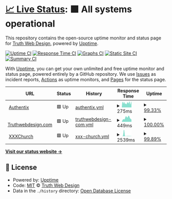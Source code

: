 # [📈 Live Status](https://upptime.truthwebdesign.com): <!--live status--> **🟩 All systems operational**

This repository contains the open-source uptime monitor and status page for [Truth Web Design](http://truthwebdesign.com), powered by [Upptime](https://github.com/upptime/upptime).

[![Uptime CI](https://github.com/TruthWebDesign/upptime/workflows/Uptime%20CI/badge.svg)](https://github.com/TruthWebDesign/upptime/actions?query=workflow%3A%22Uptime+CI%22)
[![Response Time CI](https://github.com/TruthWebDesign/upptime/workflows/Response%20Time%20CI/badge.svg)](https://github.com/TruthWebDesign/upptime/actions?query=workflow%3A%22Response+Time+CI%22)
[![Graphs CI](https://github.com/TruthWebDesign/upptime/workflows/Graphs%20CI/badge.svg)](https://github.com/TruthWebDesign/upptime/actions?query=workflow%3A%22Graphs+CI%22)
[![Static Site CI](https://github.com/TruthWebDesign/upptime/workflows/Static%20Site%20CI/badge.svg)](https://github.com/TruthWebDesign/upptime/actions?query=workflow%3A%22Static+Site+CI%22)
[![Summary CI](https://github.com/TruthWebDesign/upptime/workflows/Summary%20CI/badge.svg)](https://github.com/TruthWebDesign/upptime/actions?query=workflow%3A%22Summary+CI%22)

With [Upptime](https://upptime.js.org), you can get your own unlimited and free uptime monitor and status page, powered entirely by a GitHub repository. We use [Issues](https://github.com/TruthWebDesign/upptime/issues) as incident reports, [Actions](https://github.com/TruthWebDesign/upptime/actions) as uptime monitors, and [Pages](https://upptime.truthwebdesign.com) for the status page.

<!--start: status pages-->
<!-- This summary is generated by Upptime (https://github.com/upptime/upptime) -->
<!-- Do not edit this manually, your changes will be overwritten -->
<!-- prettier-ignore -->
| URL | Status | History | Response Time | Uptime |
| --- | ------ | ------- | ------------- | ------ |
| <img alt="" src="https://icons.duckduckgo.com/ip3/authentix.com.ico" height="13"> [Authentix](https://authentix.com) | 🟩 Up | [authentix.yml](https://github.com/TruthWebDesign/upptime/commits/HEAD/history/authentix.yml) | <details><summary><img alt="Response time graph" src="./graphs/authentix/response-time-week.png" height="20"> 275ms</summary><br><a href="https://upptime.truthweb.com/history/authentix"><img alt="Response time 337" src="https://img.shields.io/endpoint?url=https%3A%2F%2Fraw.githubusercontent.com%2FTruthWebDesign%2Fupptime%2FHEAD%2Fapi%2Fauthentix%2Fresponse-time.json"></a><br><a href="https://upptime.truthweb.com/history/authentix"><img alt="24-hour response time 296" src="https://img.shields.io/endpoint?url=https%3A%2F%2Fraw.githubusercontent.com%2FTruthWebDesign%2Fupptime%2FHEAD%2Fapi%2Fauthentix%2Fresponse-time-day.json"></a><br><a href="https://upptime.truthweb.com/history/authentix"><img alt="7-day response time 275" src="https://img.shields.io/endpoint?url=https%3A%2F%2Fraw.githubusercontent.com%2FTruthWebDesign%2Fupptime%2FHEAD%2Fapi%2Fauthentix%2Fresponse-time-week.json"></a><br><a href="https://upptime.truthweb.com/history/authentix"><img alt="30-day response time 370" src="https://img.shields.io/endpoint?url=https%3A%2F%2Fraw.githubusercontent.com%2FTruthWebDesign%2Fupptime%2FHEAD%2Fapi%2Fauthentix%2Fresponse-time-month.json"></a><br><a href="https://upptime.truthweb.com/history/authentix"><img alt="1-year response time 349" src="https://img.shields.io/endpoint?url=https%3A%2F%2Fraw.githubusercontent.com%2FTruthWebDesign%2Fupptime%2FHEAD%2Fapi%2Fauthentix%2Fresponse-time-year.json"></a></details> | <details><summary><a href="https://upptime.truthweb.com/history/authentix">99.33%</a></summary><a href="https://upptime.truthweb.com/history/authentix"><img alt="All-time uptime 99.86%" src="https://img.shields.io/endpoint?url=https%3A%2F%2Fraw.githubusercontent.com%2FTruthWebDesign%2Fupptime%2FHEAD%2Fapi%2Fauthentix%2Fuptime.json"></a><br><a href="https://upptime.truthweb.com/history/authentix"><img alt="24-hour uptime 100.00%" src="https://img.shields.io/endpoint?url=https%3A%2F%2Fraw.githubusercontent.com%2FTruthWebDesign%2Fupptime%2FHEAD%2Fapi%2Fauthentix%2Fuptime-day.json"></a><br><a href="https://upptime.truthweb.com/history/authentix"><img alt="7-day uptime 99.33%" src="https://img.shields.io/endpoint?url=https%3A%2F%2Fraw.githubusercontent.com%2FTruthWebDesign%2Fupptime%2FHEAD%2Fapi%2Fauthentix%2Fuptime-week.json"></a><br><a href="https://upptime.truthweb.com/history/authentix"><img alt="30-day uptime 99.73%" src="https://img.shields.io/endpoint?url=https%3A%2F%2Fraw.githubusercontent.com%2FTruthWebDesign%2Fupptime%2FHEAD%2Fapi%2Fauthentix%2Fuptime-month.json"></a><br><a href="https://upptime.truthweb.com/history/authentix"><img alt="1-year uptime 99.89%" src="https://img.shields.io/endpoint?url=https%3A%2F%2Fraw.githubusercontent.com%2FTruthWebDesign%2Fupptime%2FHEAD%2Fapi%2Fauthentix%2Fuptime-year.json"></a></details>
| <img alt="" src="https://icons.duckduckgo.com/ip3/truthwebdesign.com.ico" height="13"> [Truthwebdesign.com](https://truthwebdesign.com) | 🟩 Up | [truthwebdesign-com.yml](https://github.com/TruthWebDesign/upptime/commits/HEAD/history/truthwebdesign-com.yml) | <details><summary><img alt="Response time graph" src="./graphs/truthwebdesign-com/response-time-week.png" height="20"> 449ms</summary><br><a href="https://upptime.truthweb.com/history/truthwebdesign-com"><img alt="Response time 260" src="https://img.shields.io/endpoint?url=https%3A%2F%2Fraw.githubusercontent.com%2FTruthWebDesign%2Fupptime%2FHEAD%2Fapi%2Ftruthwebdesign-com%2Fresponse-time.json"></a><br><a href="https://upptime.truthweb.com/history/truthwebdesign-com"><img alt="24-hour response time 544" src="https://img.shields.io/endpoint?url=https%3A%2F%2Fraw.githubusercontent.com%2FTruthWebDesign%2Fupptime%2FHEAD%2Fapi%2Ftruthwebdesign-com%2Fresponse-time-day.json"></a><br><a href="https://upptime.truthweb.com/history/truthwebdesign-com"><img alt="7-day response time 449" src="https://img.shields.io/endpoint?url=https%3A%2F%2Fraw.githubusercontent.com%2FTruthWebDesign%2Fupptime%2FHEAD%2Fapi%2Ftruthwebdesign-com%2Fresponse-time-week.json"></a><br><a href="https://upptime.truthweb.com/history/truthwebdesign-com"><img alt="30-day response time 313" src="https://img.shields.io/endpoint?url=https%3A%2F%2Fraw.githubusercontent.com%2FTruthWebDesign%2Fupptime%2FHEAD%2Fapi%2Ftruthwebdesign-com%2Fresponse-time-month.json"></a><br><a href="https://upptime.truthweb.com/history/truthwebdesign-com"><img alt="1-year response time 261" src="https://img.shields.io/endpoint?url=https%3A%2F%2Fraw.githubusercontent.com%2FTruthWebDesign%2Fupptime%2FHEAD%2Fapi%2Ftruthwebdesign-com%2Fresponse-time-year.json"></a></details> | <details><summary><a href="https://upptime.truthweb.com/history/truthwebdesign-com">100.00%</a></summary><a href="https://upptime.truthweb.com/history/truthwebdesign-com"><img alt="All-time uptime 99.90%" src="https://img.shields.io/endpoint?url=https%3A%2F%2Fraw.githubusercontent.com%2FTruthWebDesign%2Fupptime%2FHEAD%2Fapi%2Ftruthwebdesign-com%2Fuptime.json"></a><br><a href="https://upptime.truthweb.com/history/truthwebdesign-com"><img alt="24-hour uptime 100.00%" src="https://img.shields.io/endpoint?url=https%3A%2F%2Fraw.githubusercontent.com%2FTruthWebDesign%2Fupptime%2FHEAD%2Fapi%2Ftruthwebdesign-com%2Fuptime-day.json"></a><br><a href="https://upptime.truthweb.com/history/truthwebdesign-com"><img alt="7-day uptime 100.00%" src="https://img.shields.io/endpoint?url=https%3A%2F%2Fraw.githubusercontent.com%2FTruthWebDesign%2Fupptime%2FHEAD%2Fapi%2Ftruthwebdesign-com%2Fuptime-week.json"></a><br><a href="https://upptime.truthweb.com/history/truthwebdesign-com"><img alt="30-day uptime 100.00%" src="https://img.shields.io/endpoint?url=https%3A%2F%2Fraw.githubusercontent.com%2FTruthWebDesign%2Fupptime%2FHEAD%2Fapi%2Ftruthwebdesign-com%2Fuptime-month.json"></a><br><a href="https://upptime.truthweb.com/history/truthwebdesign-com"><img alt="1-year uptime 99.97%" src="https://img.shields.io/endpoint?url=https%3A%2F%2Fraw.githubusercontent.com%2FTruthWebDesign%2Fupptime%2FHEAD%2Fapi%2Ftruthwebdesign-com%2Fuptime-year.json"></a></details>
| <img alt="" src="https://icons.duckduckgo.com/ip3/xxxchurch.com.ico" height="13"> [XXXChurch](https://xxxchurch.com) | 🟩 Up | [xxx-church.yml](https://github.com/TruthWebDesign/upptime/commits/HEAD/history/xxx-church.yml) | <details><summary><img alt="Response time graph" src="./graphs/xxx-church/response-time-week.png" height="20"> 2539ms</summary><br><a href="https://upptime.truthweb.com/history/xxx-church"><img alt="Response time 294" src="https://img.shields.io/endpoint?url=https%3A%2F%2Fraw.githubusercontent.com%2FTruthWebDesign%2Fupptime%2FHEAD%2Fapi%2Fxxx-church%2Fresponse-time.json"></a><br><a href="https://upptime.truthweb.com/history/xxx-church"><img alt="24-hour response time 872" src="https://img.shields.io/endpoint?url=https%3A%2F%2Fraw.githubusercontent.com%2FTruthWebDesign%2Fupptime%2FHEAD%2Fapi%2Fxxx-church%2Fresponse-time-day.json"></a><br><a href="https://upptime.truthweb.com/history/xxx-church"><img alt="7-day response time 2539" src="https://img.shields.io/endpoint?url=https%3A%2F%2Fraw.githubusercontent.com%2FTruthWebDesign%2Fupptime%2FHEAD%2Fapi%2Fxxx-church%2Fresponse-time-week.json"></a><br><a href="https://upptime.truthweb.com/history/xxx-church"><img alt="30-day response time 898" src="https://img.shields.io/endpoint?url=https%3A%2F%2Fraw.githubusercontent.com%2FTruthWebDesign%2Fupptime%2FHEAD%2Fapi%2Fxxx-church%2Fresponse-time-month.json"></a><br><a href="https://upptime.truthweb.com/history/xxx-church"><img alt="1-year response time 318" src="https://img.shields.io/endpoint?url=https%3A%2F%2Fraw.githubusercontent.com%2FTruthWebDesign%2Fupptime%2FHEAD%2Fapi%2Fxxx-church%2Fresponse-time-year.json"></a></details> | <details><summary><a href="https://upptime.truthweb.com/history/xxx-church">99.89%</a></summary><a href="https://upptime.truthweb.com/history/xxx-church"><img alt="All-time uptime 99.97%" src="https://img.shields.io/endpoint?url=https%3A%2F%2Fraw.githubusercontent.com%2FTruthWebDesign%2Fupptime%2FHEAD%2Fapi%2Fxxx-church%2Fuptime.json"></a><br><a href="https://upptime.truthweb.com/history/xxx-church"><img alt="24-hour uptime 100.00%" src="https://img.shields.io/endpoint?url=https%3A%2F%2Fraw.githubusercontent.com%2FTruthWebDesign%2Fupptime%2FHEAD%2Fapi%2Fxxx-church%2Fuptime-day.json"></a><br><a href="https://upptime.truthweb.com/history/xxx-church"><img alt="7-day uptime 99.89%" src="https://img.shields.io/endpoint?url=https%3A%2F%2Fraw.githubusercontent.com%2FTruthWebDesign%2Fupptime%2FHEAD%2Fapi%2Fxxx-church%2Fuptime-week.json"></a><br><a href="https://upptime.truthweb.com/history/xxx-church"><img alt="30-day uptime 99.97%" src="https://img.shields.io/endpoint?url=https%3A%2F%2Fraw.githubusercontent.com%2FTruthWebDesign%2Fupptime%2FHEAD%2Fapi%2Fxxx-church%2Fuptime-month.json"></a><br><a href="https://upptime.truthweb.com/history/xxx-church"><img alt="1-year uptime 99.98%" src="https://img.shields.io/endpoint?url=https%3A%2F%2Fraw.githubusercontent.com%2FTruthWebDesign%2Fupptime%2FHEAD%2Fapi%2Fxxx-church%2Fuptime-year.json"></a></details>

<!--end: status pages-->

[**Visit our status website →**](https://upptime.truthwebdesign.com)

## 📄 License

- Powered by: [Upptime](https://github.com/upptime/upptime)
- Code: [MIT](./LICENSE) © [Truth Web Design](http://truthwebdesign.com)
- Data in the `./history` directory: [Open Database License](https://opendatacommons.org/licenses/odbl/1-0/)

